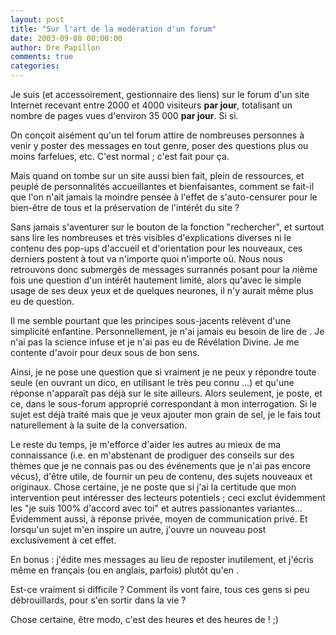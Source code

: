 ```yaml
---
layout: post
title: "Sur l'art de la modération d'un forum"
date: 2003-09-08 00:00:00
author: Dre Papillon
comments: true
categories: 
---
```



Je suis  (et accessoirement, gestionnaire des liens) sur le forum d'un site Internet recevant entre 2000 et 4000 visiteurs <STRONG>par jour</STRONG>, totalisant un nombre de pages vues d'environ 35 000 <STRONG>par jour</STRONG>.  Si si.

On conçoit aisément qu'un tel forum attire de nombreuses personnes à venir y poster des messages en tout genre, poser des questions plus ou moins farfelues, etc.  C'est normal ; c'est fait pour ça.

Mais quand on tombe sur un site aussi bien fait, plein de ressources, et peuplé de personnalités accueillantes et bienfaisantes, comment se fait-il que l'on n'ait jamais la moindre pensée à l'effet de s'auto-censurer pour le bien-être de tous et la préservation de l'intérêt du site ?

Sans jamais s'aventurer sur le bouton de la fonction "rechercher", et surtout sans lire les nombreuses et très visibles  d'explications diverses ni le contenu des pop-ups d'accueil et d'orientation pour les nouveaux, ces derniers postent à tout va n'importe quoi n'importe où.  Nous nous retrouvons donc submergés de messages surrannés posant pour la *n*ième fois une question d'un intérêt hautement limité, alors qu'avec le simple usage de ses deux yeux et de quelques neurones, il n'y aurait même plus eu de question.

Il me semble pourtant que les principes sous-jacents relèvent d'une simplicité enfantine.  Personnellement, je n'ai jamais eu besoin de lire de .  Je n'ai pas la science infuse et je n'ai pas eu de Révélation Divine.  Je me contente d'avoir pour deux sous de bon sens.

Ainsi, je ne pose une question que si vraiment je ne peux y répondre toute seule (en ouvrant un dico, en utilisant le très peu connu ...) et qu'une réponse n'apparaît pas déjà sur le site ailleurs.  Alors seulement, je poste, et ce, dans le sous-forum approprié correspondant à mon interrogation.  Si le sujet est déjà traité mais que je veux ajouter mon grain de sel, je le fais tout naturellement à la suite de la conversation.

Le reste du temps, je m'efforce d'aider les autres au mieux de ma connaissance (i.e. en m'abstenant de prodiguer des conseils sur des thèmes que je ne connais pas ou des événements que je n'ai pas encore vécus), d'être utile, de fournir un peu de contenu, des sujets nouveaux et originaux.  Chose certaine, je ne poste que si j'ai la certitude que mon intervention peut intéresser des lecteurs potentiels ; ceci exclut évidemment les "je suis 100% d'accord avec toi" et autres passionantes variantes...  Évidemment aussi, à réponse privée, moyen de communication privé.  Et lorsqu'un sujet m'en inspire un autre, j'ouvre un nouveau post exclusivement à cet effet.

En bonus : j'édite mes messages au lieu de reposter inutilement, et j'écris même en français (ou en anglais, parfois) plutôt qu'en .

Est-ce vraiment si difficile ?  Comment ils vont faire, tous ces gens si peu débrouillards, pour s'en sortir dans la vie ?

Chose certaine, être modo, c'est des heures et des heures de ! ;)

